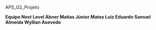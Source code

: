 APS_G2_Projeto

<strong>Equipe Next Level<strong>
Abner Matias
Júnior Matos
Luiz Eduardo
Samuel Almeida
Wyllian Asevedo